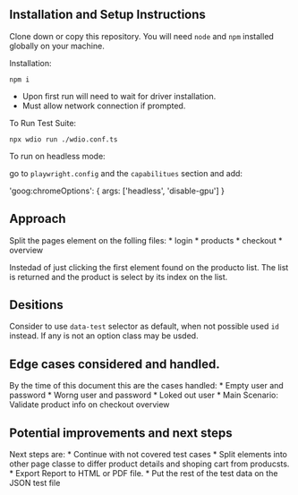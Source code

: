 ## Installation and Setup Instructions

Clone down or copy this repository. You will need `node` and `npm` installed globally on your machine.  

Installation:

`npm i `

* Upon first run will need to wait for driver installation. 
* Must allow network connection if prompted. 

To Run Test Suite:  

`npx wdio run ./wdio.conf.ts`  

To run on headless mode:

go to `playwright.config` and the `capabilitues` section and add:

  'goog:chromeOptions': {
        args: ['headless', 'disable-gpu']
    }

## Approach

Split the pages element on the folling files: 
    * login
    * products
    * checkout
    * overview


Instedad of just clicking the first element found on the producto list. The list is returned and the product is select by its index on the list. 

## Desitions

Consider to use `data-test` selector as default, when not possible used `id` instead. 
If any is not an option class may be usded. 

## Edge cases considered and handled.

By the time of this document this are the cases handled: 
    * Empty user and password
    * Worng user and password
    * Loked out user
    * Main Scenario: Validate product info on checkout overview


## Potential improvements and next steps

Next steps are: 
    * Continue with not covered test cases 
    * Split elements into other page classe to differ product details and shoping cart from producsts. 
    * Export Report to HTML or PDF file. 
    * Put the rest of the test data on the JSON test file
